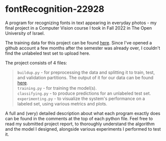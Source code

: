# fontRecognition-22928
A program for recognizing fonts in text appearing in everyday photos - my final project in a Computer Vision course I took in Fall 2022 in The Open University of Israel.

The training data for this project can be found [here](https://drive.google.com/drive/folders/1jzHYpTwywUYA53nMGHVROSuVO14hEueq?usp=sharing). Since I've opened a github account a few months after the semester was already over, I couldn't find the unlabeled test set to upload here.

The project consists of 4 files:
> `buildup.py` - for preprocessing the data and splitting it to train, test, and validation partitions. The output of it for our data can be found [here](https://drive.google.com/file/d/1xXfunmTc3USouiQ1MdGVLN6XDUCeNtrz/view?usp=sharing).\
> `training.py` - for training the model(s).\
> `classifying.py` - to produce predictions for an unlabeled test set.\
> `experimenting.py` - to visualize the system's performance on a labeled set, using various metrics and plots.

A full and (very) detailed description about what each program exactly does can be found in the comments at the top of each python file. Feel free to read my submitted project report, to thoroughly understand the algorithm and the model I designed, alongside various experiments I performed to test it.
